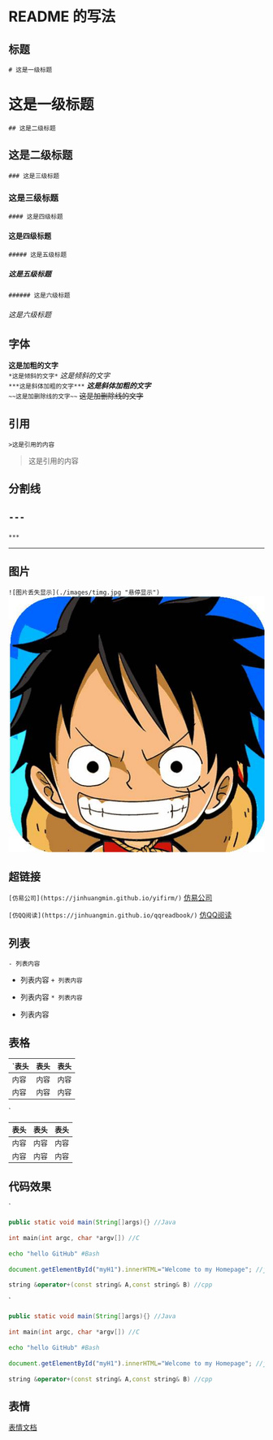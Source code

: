# README 的写法

## 标题

`# 这是一级标题` 
# 这是一级标题 
`## 这是二级标题` 
## 这是二级标题
`### 这是三级标题`
### 这是三级标题
`#### 这是四级标题`
#### 这是四级标题
`##### 这是五级标题`
##### 这是五级标题
`###### 这是六级标题`
###### 这是六级标题

## 字体

**这是加粗的文字**
<br/>
`*这是倾斜的文字*`
*这是倾斜的文字*
<br/>
`***这是斜体加粗的文字***`
***这是斜体加粗的文字***
<br/>
`~~这是加删除线的文字~~`
~~这是加删除线的文字~~

## 引用
`>这是引用的内容`
>这是引用的内容

## 分割线

`---`
---
`***`
***

## 图片
`![图片丢失显示](./images/timg.jpg "悬停显示")`
![图片丢失显示](./images/timg.jpg "悬停显示")

## 超链接
`[仿易公司](https://jinhuangmin.github.io/yifirm/)`
[仿易公司](https://jinhuangmin.github.io/yifirm/)
<br/>

`[仿QQ阅读](https://jinhuangmin.github.io/qqreadbook/)`
[仿QQ阅读](https://jinhuangmin.github.io/qqreadbook/)

## 列表
`- 列表内容`
- 列表内容
`+ 列表内容`
+ 列表内容
`* 列表内容`
* 列表内容

## 表格
`表头|表头|表头
---|:--:|---:
内容|内容|内容
内容|内容|内容
`

表头|表头|表头
---|:--:|---:
内容|内容|内容
内容|内容|内容

## 代码效果
`
```Java
public static void main(String[]args){} //Java
```
```c
int main(int argc, char *argv[]) //C
```
```Bash
echo "hello GitHub" #Bash
```
```javascript
document.getElementById("myH1").innerHTML="Welcome to my Homepage"; //javascipt
```
```cpp
string &operator+(const string& A,const string& B) //cpp
```
`

```Java
public static void main(String[]args){} //Java
```
```c
int main(int argc, char *argv[]) //C
```
```Bash
echo "hello GitHub" #Bash
```
```javascript
document.getElementById("myH1").innerHTML="Welcome to my Homepage"; //javascipt
```
```cpp
string &operator+(const string& A,const string& B) //cpp
```

## 表情
[表情文档](https://github.com/jinhuangmin/README/blob/master/emoji.md)